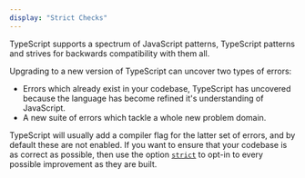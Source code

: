 ```yaml
---
display: "Strict Checks"
---
```


TypeScript supports a spectrum of JavaScript patterns, TypeScript patterns and strives for backwards compatibility with them all.

Upgrading to a new version of TypeScript can uncover two types of errors:

- Errors which already exist in your codebase, TypeScript has uncovered because the language has become refined it's understanding of JavaScript.
- A new suite of errors which tackle a whole new problem domain.

TypeScript will usually add a compiler flag for the latter set of errors, and by default these are not enabled. 
If you  want to ensure that your codebase is as correct as possible, then use the option [`strict`](#strict) to opt-in to every possible improvement as they are built. 

